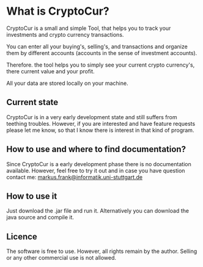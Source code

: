 # What is CryptoCur? 

CryptoCur is a small and simple Tool, that helps you to track your investments and crypto currency transactions.

You can enter all your buying's, selling's, and transactions and organize them by different accounts (accounts in the sense of investment accounts).

Therefore. the tool helps you to simply see your current crypto currency's, there current value and your profit. 

All your data are stored locally on your machine. 




## Current state

CryptoCur is in a very early development state and still suffers from teething troubles. However, if you are interested and have feature requests please let me know, so that I know there is interest in that kind of program. 




## How to use and where to find documentation?

Since CryptoCur is a early development phase there is no documentation available. However, feel free to try it out and in case you have question contact me: markus.frank@informatik.uni-stuttgart.de





## How to use it 

Just download the .jar file and run it. Alternatively you can download the java source and compile it. 




## Licence 

The software is free to use. However, all rights remain by the author. Selling or any other commercial use is not allowed. 
